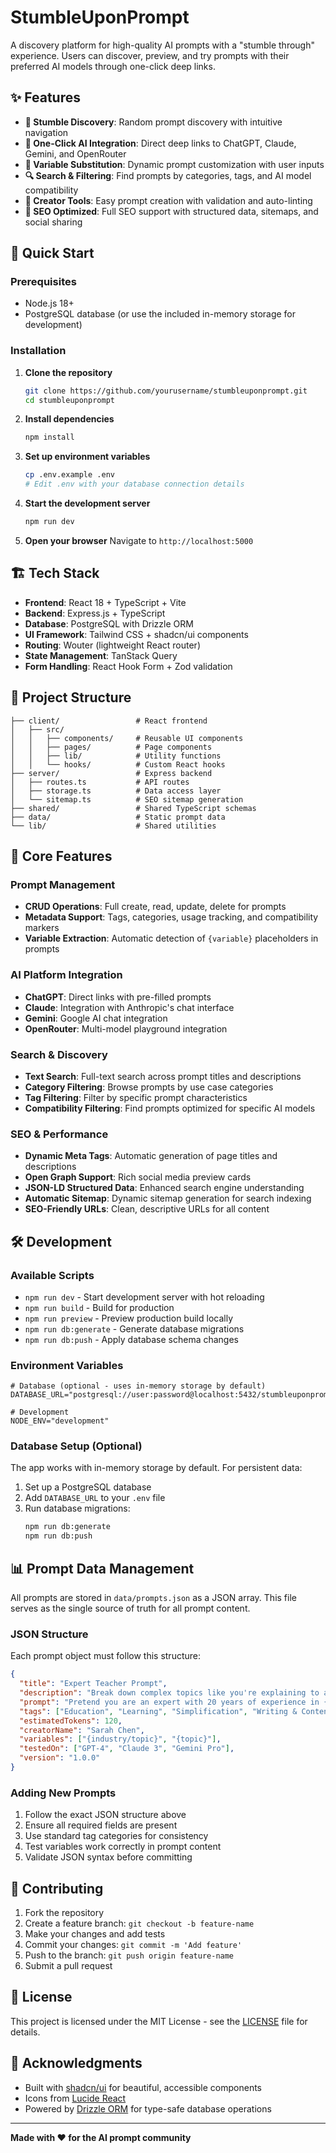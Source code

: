 # StumbleUponPrompt

A discovery platform for high-quality AI prompts with a "stumble through" experience. Users can discover, preview, and try prompts with their preferred AI models through one-click deep links.

## ✨ Features

- **🎲 Stumble Discovery**: Random prompt discovery with intuitive navigation
- **🚀 One-Click AI Integration**: Direct deep links to ChatGPT, Claude, Gemini, and OpenRouter
- **🔧 Variable Substitution**: Dynamic prompt customization with user inputs
- **🔍 Search & Filtering**: Find prompts by categories, tags, and AI model compatibility
- **📝 Creator Tools**: Easy prompt creation with validation and auto-linting
- **🎯 SEO Optimized**: Full SEO support with structured data, sitemaps, and social sharing

## 🚀 Quick Start

### Prerequisites
- Node.js 18+ 
- PostgreSQL database (or use the included in-memory storage for development)

### Installation

1. **Clone the repository**
   ```bash
   git clone https://github.com/yourusername/stumbleuponprompt.git
   cd stumbleuponprompt
   ```

2. **Install dependencies**
   ```bash
   npm install
   ```

3. **Set up environment variables**
   ```bash
   cp .env.example .env
   # Edit .env with your database connection details
   ```

4. **Start the development server**
   ```bash
   npm run dev
   ```

5. **Open your browser**
   Navigate to `http://localhost:5000`

## 🏗️ Tech Stack

- **Frontend**: React 18 + TypeScript + Vite
- **Backend**: Express.js + TypeScript
- **Database**: PostgreSQL with Drizzle ORM
- **UI Framework**: Tailwind CSS + shadcn/ui components
- **Routing**: Wouter (lightweight React router)
- **State Management**: TanStack Query
- **Form Handling**: React Hook Form + Zod validation

## 📁 Project Structure

```
├── client/                 # React frontend
│   ├── src/
│   │   ├── components/     # Reusable UI components
│   │   ├── pages/          # Page components
│   │   ├── lib/            # Utility functions
│   │   └── hooks/          # Custom React hooks
├── server/                 # Express backend
│   ├── routes.ts           # API routes
│   ├── storage.ts          # Data access layer
│   └── sitemap.ts          # SEO sitemap generation
├── shared/                 # Shared TypeScript schemas
├── data/                   # Static prompt data
└── lib/                    # Shared utilities
```

## 🎯 Core Features

### Prompt Management
- **CRUD Operations**: Full create, read, update, delete for prompts
- **Metadata Support**: Tags, categories, usage tracking, and compatibility markers
- **Variable Extraction**: Automatic detection of `{variable}` placeholders in prompts

### AI Platform Integration
- **ChatGPT**: Direct links with pre-filled prompts
- **Claude**: Integration with Anthropic's chat interface  
- **Gemini**: Google AI chat integration
- **OpenRouter**: Multi-model playground integration

### Search & Discovery
- **Text Search**: Full-text search across prompt titles and descriptions
- **Category Filtering**: Browse prompts by use case categories
- **Tag Filtering**: Filter by specific prompt characteristics
- **Compatibility Filtering**: Find prompts optimized for specific AI models

### SEO & Performance
- **Dynamic Meta Tags**: Automatic generation of page titles and descriptions
- **Open Graph Support**: Rich social media preview cards
- **JSON-LD Structured Data**: Enhanced search engine understanding
- **Automatic Sitemap**: Dynamic sitemap generation for search indexing
- **SEO-Friendly URLs**: Clean, descriptive URLs for all content

## 🛠️ Development

### Available Scripts

- `npm run dev` - Start development server with hot reloading
- `npm run build` - Build for production
- `npm run preview` - Preview production build locally
- `npm run db:generate` - Generate database migrations
- `npm run db:push` - Apply database schema changes

### Environment Variables

```env
# Database (optional - uses in-memory storage by default)
DATABASE_URL="postgresql://user:password@localhost:5432/stumbleuponprompt"

# Development
NODE_ENV="development"
```

### Database Setup (Optional)

The app works with in-memory storage by default. For persistent data:

1. Set up a PostgreSQL database
2. Add `DATABASE_URL` to your `.env` file  
3. Run database migrations:
   ```bash
   npm run db:generate
   npm run db:push
   ```

## 📊 Prompt Data Management

All prompts are stored in `data/prompts.json` as a JSON array. This file serves as the single source of truth for all prompt content.

### JSON Structure

Each prompt object must follow this structure:

```json
{
  "title": "Expert Teacher Prompt",
  "description": "Break down complex topics like you're explaining to a 5-year-old with 20 years of expertise.",
  "prompt": "Pretend you are an expert with 20 years of experience in {industry/topic}. Break down the core principles a total beginner must understand. Use analogies, step-by-step logic, and simplify everything like I'm 5.\n\nTopic to explain: {topic}",
  "tags": ["Education", "Learning", "Simplification", "Writing & Content"],
  "estimatedTokens": 120,
  "creatorName": "Sarah Chen",
  "variables": ["{industry/topic}", "{topic}"],
  "testedOn": ["GPT-4", "Claude 3", "Gemini Pro"],
  "version": "1.0.0"
}
```

### Adding New Prompts

1. Follow the exact JSON structure above
2. Ensure all required fields are present
3. Use standard tag categories for consistency
4. Test variables work correctly in prompt content
5. Validate JSON syntax before committing

## 🤝 Contributing

1. Fork the repository
2. Create a feature branch: `git checkout -b feature-name`
3. Make your changes and add tests
4. Commit your changes: `git commit -m 'Add feature'`
5. Push to the branch: `git push origin feature-name`
6. Submit a pull request

## 📄 License

This project is licensed under the MIT License - see the [LICENSE](LICENSE) file for details.

## 🙏 Acknowledgments

- Built with [shadcn/ui](https://ui.shadcn.com/) for beautiful, accessible components
- Icons from [Lucide React](https://lucide.dev/)
- Powered by [Drizzle ORM](https://orm.drizzle.team/) for type-safe database operations

---

**Made with ❤️ for the AI prompt community**